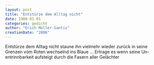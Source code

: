 ```yaml
---
layout: post
title: "Entstürze dem Alltag nicht"
date: 1900-01-01
categories: gedicht
author: "Erich Müller-Santis"
creationDate: "2006"
---
```

Entstürze dem Alltag nicht
staune ihn vielmehr wieder
zurück in seine Grenzen
vom Roten wechselnd ins Blaue …
Ertrage es wenn seine Un-
entrinnbarkeit aufsteigt
durch die Fasern aller Gelächter
